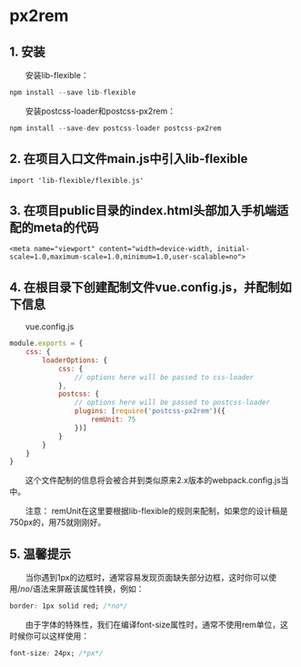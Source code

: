 # px2rem

## 1. 安装
  安装lib-flexible：
```js
npm install --save lib-flexible
```
  安装postcss-loader和postcss-px2rem：
```js
npm install --save-dev postcss-loader postcss-px2rem
```
## 2. 在项目入口文件main.js中引入lib-flexible
```
import 'lib-flexible/flexible.js'
```
## 3. 在项目public目录的index.html头部加入手机端适配的meta的代码
```
<meta name="viewport" content="width=device-width, initial-scale=1.0,maximum-scale=1.0,minimum=1.0,user-scalable=no">
```
## 4. 在根目录下创建配制文件vue.config.js，并配制如下信息
  vue.config.js
```js
module.exports = {
    css: {
        loaderOptions: {
            css: {
                // options here will be passed to css-loader
            },
            postcss: {
                // options here will be passed to postcss-loader
                plugins: [require('postcss-px2rem')({
                    remUnit: 75
                })]
            }
        }
    }
}
```
  这个文件配制的信息将会被合并到类似原来2.x版本的webpack.config.js当中。

  注意： remUnit在这里要根据lib-flexible的规则来配制，如果您的设计稿是750px的，用75就刚刚好。

## 5. 温馨提示
  当你遇到1px的边框时，通常容易发现页面缺失部分边框，这时你可以使用/*no*/语法来屏蔽该属性转换，例如：
```css
border: 1px solid red; /*no*/
```
  由于字体的特殊性，我们在编译font-size属性时，通常不使用rem单位，这时候你可以这样使用：
```css
font-size: 24px; /*px*/
```
